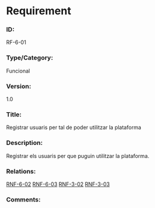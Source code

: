 # Requirement

### ID:
RF-6-01

### Type/Category:
Funcional

### Version:
1.0

### Title:
Registrar usuaris per tal de poder utilitzar la plataforma

### Description:
Registrar els usuaris per que puguin utilitzar la plataforma.

### Relations:
[RNF-6-02](./RNF-6-02.md)
[RNF-6-03](./RNF-6-03.md)
[RNF-3-02](./RNF-3-02.md)
[RNF-3-03](./RNF-3-03.md)

### Comments:
